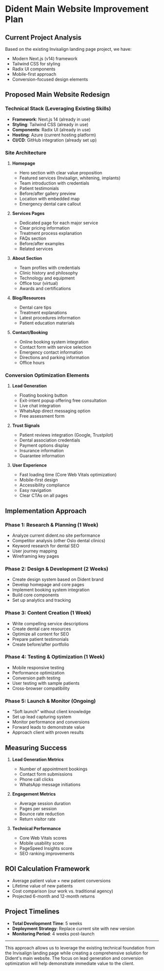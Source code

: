 # Dident Main Website Improvement Plan

## Current Project Analysis
Based on the existing Invisalign landing page project, we have:
- Modern Next.js (v14) framework
- Tailwind CSS for styling
- Radix UI components
- Mobile-first approach
- Conversion-focused design elements

## Proposed Main Website Redesign

### Technical Stack (Leveraging Existing Skills)
- **Framework**: Next.js 14 (already in use)
- **Styling**: Tailwind CSS (already in use)
- **Components**: Radix UI (already in use)
- **Hosting**: Azure (current hosting platform)
- **CI/CD**: GitHub integration (already set up)

### Site Architecture

1. **Homepage**
   - Hero section with clear value proposition
   - Featured services (Invisalign, whitening, implants)
   - Team introduction with credentials
   - Patient testimonials
   - Before/after gallery preview
   - Location with embedded map
   - Emergency dental care callout

2. **Services Pages**
   - Dedicated page for each major service
   - Clear pricing information
   - Treatment process explanation
   - FAQs section
   - Before/after examples
   - Related services

3. **About Section**
   - Team profiles with credentials
   - Clinic history and philosophy
   - Technology and equipment
   - Office tour (virtual)
   - Awards and certifications

4. **Blog/Resources**
   - Dental care tips
   - Treatment explanations
   - Latest procedures information
   - Patient education materials

5. **Contact/Booking**
   - Online booking system integration
   - Contact form with service selection
   - Emergency contact information
   - Directions and parking information
   - Office hours

### Conversion Optimization Elements

1. **Lead Generation**
   - Floating booking button
   - Exit-intent popup offering free consultation
   - Live chat integration
   - WhatsApp direct messaging option
   - Free assessment form

2. **Trust Signals**
   - Patient reviews integration (Google, Trustpilot)
   - Dental association credentials
   - Payment options display
   - Insurance information
   - Guarantee information

3. **User Experience**
   - Fast loading time (Core Web Vitals optimization)
   - Mobile-first design
   - Accessibility compliance
   - Easy navigation
   - Clear CTAs on all pages

## Implementation Approach

### Phase 1: Research & Planning (1 Week)
- Analyze current dident.no site performance
- Competitor analysis (other Oslo dental clinics)
- Keyword research for dental SEO
- User journey mapping
- Wireframing key pages

### Phase 2: Design & Development (2 Weeks)
- Create design system based on Dident brand
- Develop homepage and core pages
- Implement booking system integration
- Build core components
- Set up analytics and tracking

### Phase 3: Content Creation (1 Week)
- Write compelling service descriptions
- Create dental care resources
- Optimize all content for SEO
- Prepare patient testimonials
- Create before/after portfolio

### Phase 4: Testing & Optimization (1 Week)
- Mobile responsive testing
- Performance optimization
- Conversion path testing
- User testing with sample patients
- Cross-browser compatibility

### Phase 5: Launch & Monitor (Ongoing)
- "Soft launch" without client knowledge
- Set up lead capturing system
- Monitor performance and conversions
- Forward leads to demonstrate value
- Approach client with proven results

## Measuring Success

1. **Lead Generation Metrics**
   - Number of appointment bookings
   - Contact form submissions
   - Phone call clicks
   - WhatsApp message initiations

2. **Engagement Metrics**
   - Average session duration
   - Pages per session
   - Bounce rate reduction
   - Return visitor rate

3. **Technical Performance**
   - Core Web Vitals scores
   - Mobile usability score
   - PageSpeed Insights score
   - SEO ranking improvements

## ROI Calculation Framework
- Average patient value × new patient conversions
- Lifetime value of new patients
- Cost comparison (our work vs. traditional agency)
- Projected 6-month and 12-month returns

## Project Timelines
- **Total Development Time**: 5 weeks
- **Deployment Strategy**: Replace current site with new version
- **Monitoring Period**: 4 weeks post-launch

---

This approach allows us to leverage the existing technical foundation from the Invisalign landing page while creating a comprehensive solution for Dident's main website. The focus on lead generation and conversion optimization will help demonstrate immediate value to the client. 